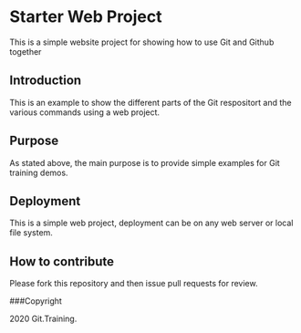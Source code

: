 # Starter Web Project

This is a simple website project for showing how to use Git and Github together

## Introduction

This is an example to show the different parts of the Git respositort and the various commands using a web project.

## Purpose

As stated above, the main purpose is to provide simple examples for Git training demos.

## Deployment
This is a simple web project, deployment can be on any web server or local file system.

## How to contribute

Please fork this repository and then issue pull requests for review.

###Copyright

2020 Git.Training.
